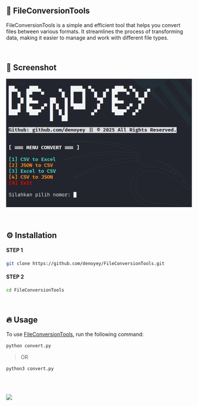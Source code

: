 ## 📄 FileConversionTools
FileConversionTools is a simple and efficient tool that helps you convert files between various formats. It streamlines the process of transforming data, making it easier to manage and work with different file types.

<br>

## 📸 Screenshot
![py-compile](https://github.com/denoyey/FileConversionTools/blob/4d7c95091bc011ea06e9ee988b187e78c90f68f1/img/FileConversionTools.png)

<br>

## ⚙️ Installation
#### STEP 1
```sh
git clone https://github.com/denoyey/FileConversionTools.git
```
#### STEP 2
```sh
cd FileConversionTools
```

<br>

## 🔥 Usage
<p>To use <a href="https://github.com/denoyey/FileConversionTools">FileConversionTools</a>, run the following command:</p>

```sh
python convert.py 
```
> OR
```sh
python3 convert.py 
```

<br><br>

![](https://api.visitorbadge.io/api/VisitorHit?user=denoyeyf&repo=FileConversionTools-badge&countColor=%237B1E7A)
